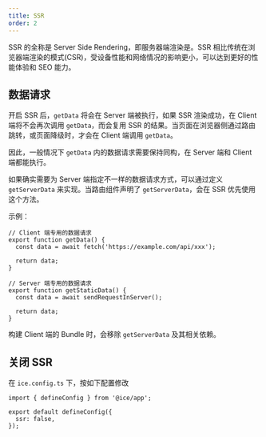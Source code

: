 ```yaml
---
title: SSR
order: 2
---
```


SSR 的全称是 Server Side Rendering，即服务器端渲染是。SSR 相比传统在浏览器端渲染的模式(CSR)，受设备性能和网络情况的影响更小，可以达到更好的性能体验和 SEO 能力。

## 数据请求

开启 SSR 后，`getData` 将会在 Server 端被执行，如果 SSR 渲染成功，在 Client 端将不会再次调用 `getData`，而会复用 SSR 的结果。当页面在浏览器侧通过路由跳转，或页面降级时，才会在 Client 端调用 `getData`。

因此，一般情况下 `getData` 内的数据请求需要保持同构，在 Server 端和 Client 端都能执行。

如果确实需要为 Server 端指定不一样的数据请求方式，可以通过定义 `getServerData` 来实现。当路由组件声明了 `getServerData`，会在 SSR 优先使用这个方法。

示例：

```tsx
// Client 端专用的数据请求
export function getData() {
  const data = await fetch('https://example.com/api/xxx');

  return data;
}

// Server 端专用的数据请求
export function getStaticData() {
  const data = await sendRequestInServer();

  return data;
}
```

构建 Client 端的 Bundle 时，会移除 `getServerData` 及其相关依赖。

## 关闭 SSR

在 `ice.config.ts` 下，按如下配置修改

```tsx
import { defineConfig } from '@ice/app';

export default defineConfig({
  ssr: false,
});
```